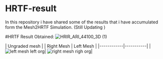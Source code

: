# HRTF-result
In this repository i have shared some of the results that i have accumulated form the Mesh2HRTF Simulation. (Still Updating )

#HRTF Result Obtained:
![HRIR_ARI_44100_3D (1)](https://github.com/abidshahriar/HRTF_-result/assets/64680295/32980442-b6a6-4cf2-8913-1f8c2191d661)


| Ungraded mesh |
| Right Mesh | Left Mesh |
|------------|-----------|
|      ![left mesh left org ](https://github.com/abidshahriar/HRTF_-result/assets/64680295/f3505174-6f6c-4a20-aa99-f8fe2f314b76)|  ![right mesh righ org ](https://github.com/abidshahriar/HRTF_-result/assets/64680295/58b3e677-ec4c-48d3-b275-dc94229b0b4e)|
